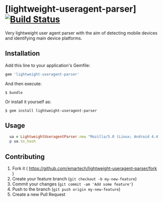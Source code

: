 # [lightweight-useragent-parser][![Build Status][travis-image]][travis-link]

[travis-image]: https://travis-ci.org/emartech/lightweight-useragent-parser.svg?branch=master
[travis-link]: https://travis-ci.org/emartech/lightweight-useragent-parser
[travis-home]: http://travis-ci.org/

Very lightweight user agent parser with the aim of detecting mobile devices and identifying main device platforms.


## Installation

Add this line to your application's Gemfile:

```ruby
gem 'lightweight-useragent-parser'
```

And then execute:

    $ bundle

Or install it yourself as:

    $ gem install lightweight-useragent-parser

## Usage

```ruby
  ua = LightweightUseragentParser.new "Mozilla/5.0 (Linux; Android 4.4.2; SGP512 Build/17.1.1.A.0.402) AppleWebKit/537.36 (KHTML, like Gecko) Chrome/39.0.2171.44 Safari/537.36"
  p ua.to_hash
```

## Contributing

1. Fork it ( https://github.com/emartech/lightweight-useragent-parser/fork )
2. Create your feature branch (`git checkout -b my-new-feature`)
3. Commit your changes (`git commit -am 'Add some feature'`)
4. Push to the branch (`git push origin my-new-feature`)
5. Create a new Pull Request
